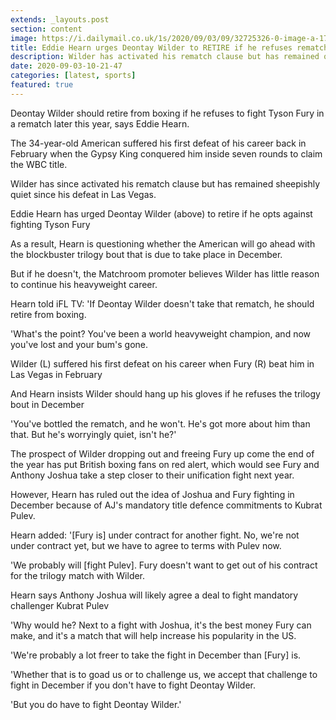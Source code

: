 ```yaml
---
extends: _layouts.post
section: content
image: https://i.dailymail.co.uk/1s/2020/09/03/09/32725326-0-image-a-17_1599121623983.jpg 
title: Eddie Hearn urges Deontay Wilder to RETIRE if he refuses rematch with Tyson Fury later this year 
description: Wilder has activated his rematch clause but has remained quiet since his defeat in Las Vegas, leaving Hearn to question whether the 34-year-olds heart is in getting a shot at redemption. 
date: 2020-09-03-10-21-47 
categories: [latest, sports] 
featured: true 
--- 
```

Deontay Wilder should retire from boxing if he refuses to fight Tyson Fury in a rematch later this year, says Eddie Hearn.

The 34-year-old American suffered his first defeat of his career back in February when the Gypsy King conquered him inside seven rounds to claim the WBC title.

Wilder has since activated his rematch clause but has remained sheepishly quiet since his defeat in Las Vegas.

Eddie Hearn has urged Deontay Wilder (above) to retire if he opts against fighting Tyson Fury 

As a result, Hearn is questioning whether the American will go ahead with the blockbuster trilogy bout that is due to take place in December.

But if he doesn't, the Matchroom promoter believes Wilder has little reason to continue his heavyweight career. 

Hearn told iFL TV: 'If Deontay Wilder doesn't take that rematch, he should retire from boxing.

'What's the point? You've been a world heavyweight champion, and now you've lost and your bum's gone.

Wilder (L) suffered his first defeat on his career when Fury (R) beat him in Las Vegas in February

And Hearn insists Wilder should hang up his gloves if he refuses the trilogy bout in December

'You've bottled the rematch, and he won't. He's got more about him than that. But he's worryingly quiet, isn't he?'

The prospect of Wilder dropping out and freeing Fury up come the end of the year has put British boxing fans on red alert, which would see Fury and Anthony Joshua take a step closer to their unification fight next year.

However, Hearn has ruled out the idea of Joshua and Fury fighting in December because of AJ's mandatory title defence commitments to Kubrat Pulev.

Hearn added: '[Fury is] under contract for another fight. No, we're not under contract yet, but we have to agree to terms with Pulev now.

'We probably will [fight Pulev]. Fury doesn't want to get out of his contract for the trilogy match with Wilder.

Hearn says Anthony Joshua will likely agree a deal to fight mandatory challenger Kubrat Pulev

'Why would he? Next to a fight with Joshua, it's the best money Fury can make, and it's a match that will help increase his popularity in the US.

'We're probably a lot freer to take the fight in December than [Fury] is.

'Whether that is to goad us or to challenge us, we accept that challenge to fight in December if you don't have to fight Deontay Wilder.

'But you do have to fight Deontay Wilder.'


